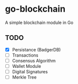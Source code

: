 # go-blockchain

A simple blockchain module in Go


## TODO
- [x] Persistance (BadgerDB)
- [ ] Transactions
- [ ] Consensus Algorithm
- [ ] Wallet Module
- [ ] Digital Signatures
- [ ] Merkle Tree
